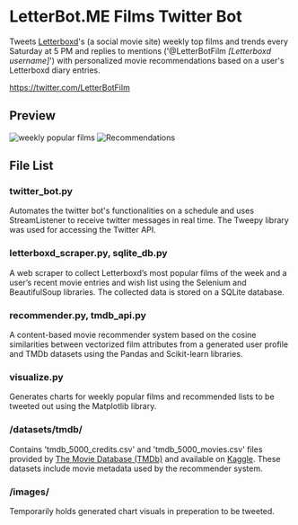 # LetterBot.ME Films Twitter Bot
Tweets [Letterboxd](https://letterboxd.com/)'s (a social movie site) weekly top films and trends every Saturday at 5 PM and replies to mentions ('@LetterBotFilm *[Letterboxd username]*') with personalized movie recommendations based on a user's Letterboxd diary entries.

https://twitter.com/LetterBotFilm

## Preview
![weekly popular films](https://i.imgur.com/imGuTLq.png)
![Recommendations](https://i.imgur.com/Z6FEglz.png)

## File List

### twitter_bot.py
Automates the twitter bot's functionalities on a schedule and uses StreamListener to receive twitter messages in real time. The Tweepy library was used for accessing the Twitter API.

### letterboxd_scraper.py, sqlite_db.py
A web scraper to collect Letterboxd’s most popular films of the week and a user’s recent movie entries and wish list using the Selenium and BeautifulSoup libraries. The collected data is stored on a SQLite database.

### recommender.py, tmdb_api.py
A content-based movie recommender system based on the cosine similarities between vectorized film attributes from a generated user profile and TMDb datasets using the Pandas and Scikit-learn libraries.

### visualize.py
Generates charts for weekly popular films and recommended lists to be tweeted out using the Matplotlib library.

### /datasets/tmdb/
Contains 'tmdb_5000_credits.csv' and 'tmdb_5000_movies.csv' files provided by [The Movie Database (TMDb)](https://www.themoviedb.org/) and available on [Kaggle](https://www.kaggle.com/tmdb/tmdb-movie-metadata/). These datasets include movie metadata used by the recommender system.

### /images/
Temporarily holds generated chart visuals in preperation to be tweeted.
